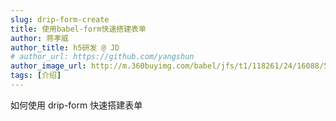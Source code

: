 ```yaml
---
slug: drip-form-create
title: 使用babel-form快速搭建表单
author: 蒋孝威
author_title: h5研发 @ JD
# author_url: https://github.com/yangshun
author_image_url: http://m.360buyimg.com/babel/jfs/t1/118261/24/16088/51728/5f4747beEb37fffc2/f797850ac5aff667.jpg
tags: [介绍]
---
```


如何使用 drip-form 快速搭建表单

<!--truncate-->
